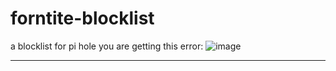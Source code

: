 # forntite-blocklist
a blocklist for pi hole 
you are getting this error:
![image](https://user-images.githubusercontent.com/99186666/192744963-0cf3be96-85ab-41e7-a098-ed7c49b69f61.png)
****
